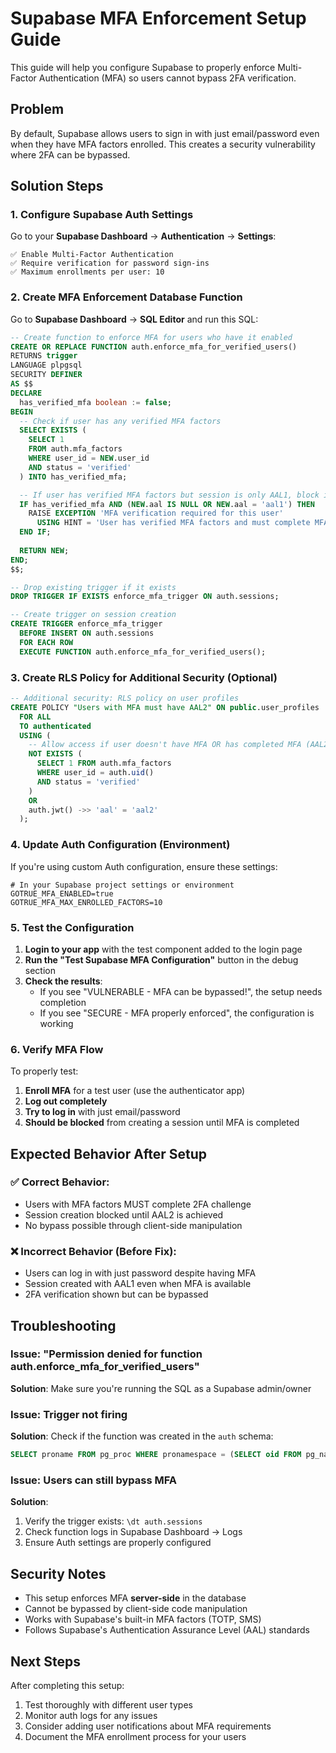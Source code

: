 # Supabase MFA Enforcement Setup Guide

This guide will help you configure Supabase to properly enforce Multi-Factor Authentication (MFA) so users cannot bypass 2FA verification.

## Problem
By default, Supabase allows users to sign in with just email/password even when they have MFA factors enrolled. This creates a security vulnerability where 2FA can be bypassed.

## Solution Steps

### 1. Configure Supabase Auth Settings

Go to your **Supabase Dashboard** → **Authentication** → **Settings**:

```
✅ Enable Multi-Factor Authentication
✅ Require verification for password sign-ins
✅ Maximum enrollments per user: 10
```

### 2. Create MFA Enforcement Database Function

Go to **Supabase Dashboard** → **SQL Editor** and run this SQL:

```sql
-- Create function to enforce MFA for users who have it enabled
CREATE OR REPLACE FUNCTION auth.enforce_mfa_for_verified_users()
RETURNS trigger
LANGUAGE plpgsql
SECURITY DEFINER
AS $$
DECLARE
  has_verified_mfa boolean := false;
BEGIN
  -- Check if user has any verified MFA factors
  SELECT EXISTS (
    SELECT 1 
    FROM auth.mfa_factors 
    WHERE user_id = NEW.user_id 
    AND status = 'verified'
  ) INTO has_verified_mfa;

  -- If user has verified MFA factors but session is only AAL1, block it
  IF has_verified_mfa AND (NEW.aal IS NULL OR NEW.aal = 'aal1') THEN
    RAISE EXCEPTION 'MFA verification required for this user'
      USING HINT = 'User has verified MFA factors and must complete MFA challenge';
  END IF;
  
  RETURN NEW;
END;
$$;

-- Drop existing trigger if it exists
DROP TRIGGER IF EXISTS enforce_mfa_trigger ON auth.sessions;

-- Create trigger on session creation
CREATE TRIGGER enforce_mfa_trigger
  BEFORE INSERT ON auth.sessions
  FOR EACH ROW
  EXECUTE FUNCTION auth.enforce_mfa_for_verified_users();
```

### 3. Create RLS Policy for Additional Security (Optional)

```sql
-- Additional security: RLS policy on user profiles
CREATE POLICY "Users with MFA must have AAL2" ON public.user_profiles
  FOR ALL
  TO authenticated
  USING (
    -- Allow access if user doesn't have MFA OR has completed MFA (AAL2)
    NOT EXISTS (
      SELECT 1 FROM auth.mfa_factors 
      WHERE user_id = auth.uid() 
      AND status = 'verified'
    )
    OR 
    auth.jwt() ->> 'aal' = 'aal2'
  );
```

### 4. Update Auth Configuration (Environment)

If you're using custom Auth configuration, ensure these settings:

```env
# In your Supabase project settings or environment
GOTRUE_MFA_ENABLED=true
GOTRUE_MFA_MAX_ENROLLED_FACTORS=10
```

### 5. Test the Configuration

1. **Login to your app** with the test component added to the login page
2. **Run the "Test Supabase MFA Configuration"** button in the debug section
3. **Check the results**:
   - If you see "VULNERABLE - MFA can be bypassed!", the setup needs completion
   - If you see "SECURE - MFA properly enforced", the configuration is working

### 6. Verify MFA Flow

To properly test:

1. **Enroll MFA** for a test user (use the authenticator app)
2. **Log out completely** 
3. **Try to log in** with just email/password
4. **Should be blocked** from creating a session until MFA is completed

## Expected Behavior After Setup

### ✅ Correct Behavior:
- Users with MFA factors MUST complete 2FA challenge
- Session creation blocked until AAL2 is achieved  
- No bypass possible through client-side manipulation

### ❌ Incorrect Behavior (Before Fix):
- Users can log in with just password despite having MFA
- Session created with AAL1 even when MFA is available
- 2FA verification shown but can be bypassed

## Troubleshooting

### Issue: "Permission denied for function auth.enforce_mfa_for_verified_users"
**Solution**: Make sure you're running the SQL as a Supabase admin/owner

### Issue: Trigger not firing
**Solution**: Check if the function was created in the `auth` schema:
```sql
SELECT proname FROM pg_proc WHERE pronamespace = (SELECT oid FROM pg_namespace WHERE nspname = 'auth');
```

### Issue: Users can still bypass MFA
**Solution**: 
1. Verify the trigger exists: `\dt auth.sessions` 
2. Check function logs in Supabase Dashboard → Logs
3. Ensure Auth settings are properly configured

## Security Notes

- This setup enforces MFA **server-side** in the database
- Cannot be bypassed by client-side code manipulation
- Works with Supabase's built-in MFA factors (TOTP, SMS)
- Follows Supabase's Authentication Assurance Level (AAL) standards

## Next Steps

After completing this setup:
1. Test thoroughly with different user types
2. Monitor auth logs for any issues
3. Consider adding user notifications about MFA requirements
4. Document the MFA enrollment process for your users
